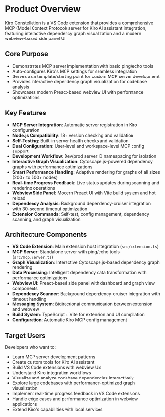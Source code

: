 # Product Overview

Kiro Constellation is a VS Code extension that provides a comprehensive MCP (Model Context Protocol) server for Kiro AI assistant integration, featuring interactive dependency graph visualization and a modern webview-based side panel UI.

## Core Purpose
- Demonstrates MCP server implementation with basic ping/echo tools
- Auto-configures Kiro's MCP settings for seamless integration
- Serves as a template/starting point for custom MCP server development
- Provides interactive dependency graph visualization for codebase analysis
- Showcases modern Preact-based webview UI with performance optimizations

## Key Features
- **MCP Server Integration**: Automatic server registration in Kiro configuration
- **Node.js Compatibility**: 18+ version checking and validation
- **Self-Testing**: Built-in server health checks and validation
- **Dual Configuration**: User-level and workspace-level MCP config support
- **Development Workflow**: Dev/prod server ID namespacing for isolation
- **Interactive Graph Visualization**: Cytoscape.js-powered dependency graphs with performance optimizations
- **Smart Performance Handling**: Adaptive rendering for graphs of all sizes (200+ to 500+ nodes)
- **Real-time Progress Feedback**: Live status updates during scanning and rendering operations
- **Webview Side Panel**: Modern Preact UI with Vite build system and hot reload
- **Dependency Analysis**: Background dependency-cruiser integration with 30-second timeout optimization
- **Extension Commands**: Self-test, config management, dependency scanning, and graph visualization

## Architecture Components
- **VS Code Extension**: Main extension host integration (`src/extension.ts`)
- **MCP Server**: Standalone server with ping/echo tools (`src/mcp.server.ts`)
- **Graph Visualization**: Interactive Cytoscape.js-based dependency graph rendering
- **Data Processing**: Intelligent dependency data transformation with performance optimizations
- **Webview UI**: Preact-based side panel with dashboard and graph view components
- **Dependency Scanner**: Background dependency-cruiser integration with timeout handling
- **Messaging System**: Bidirectional communication between extension and webview
- **Build System**: TypeScript + Vite for extension and UI compilation
- **Configuration**: Automatic Kiro MCP config management

## Target Users
Developers who want to:
- Learn MCP server development patterns
- Create custom tools for Kiro AI assistant
- Build VS Code extensions with webview UIs
- Understand Kiro integration workflows
- Visualize and analyze codebase dependencies interactively
- Explore large codebases with performance-optimized graph visualization
- Implement real-time progress feedback in VS Code extensions
- Handle edge cases and performance optimization in webview applications
- Extend Kiro's capabilities with local services